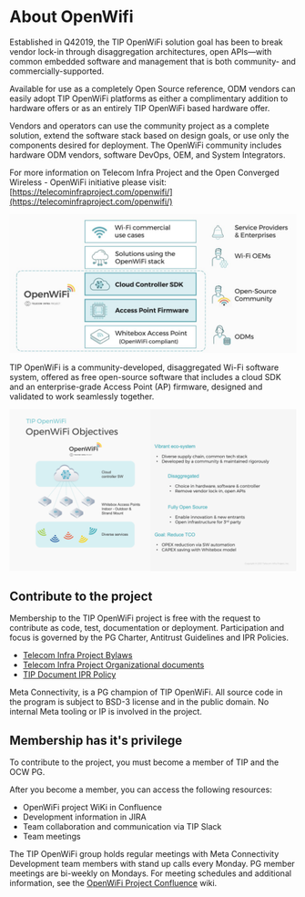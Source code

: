 # About OpenWifi

Established in Q42019, the TIP OpenWiFi solution goal has been to break vendor lock-in through disaggregation architectures, open APIs—with common embedded software and management that is both community- and commercially-supported.

Available for use as a completely Open Source reference, ODM vendors can easily adopt TIP OpenWiFi platforms as either a complimentary addition to hardware offers or as an entirely TIP OpenWiFi based hardware offer.

Vendors and operators can use the community project as a complete solution, extend the software stack based on design goals, or use only the components desired for deployment. The OpenWiFi community includes hardware ODM vendors, software DevOps, OEM, and System Integrators.

For more information on Telecom Infra Project and the Open Converged Wireless - OpenWiFi initiative please visit: [https://telecominfraproject.com/openwifi/](https://telecominfraproject.com/openwifi/)

![](../about-openwifi/media/image1.jpeg)

TIP OpenWiFi is a community-developed, disaggregated Wi-Fi software system, offered as free open-source software that includes a cloud SDK and an enterprise-grade Access Point (AP) firmware, designed and validated to work seamlessly together.

![](../about-openwifi/media/image2.png)

## Contribute to the project

Membership to the TIP OpenWiFi project is free with the request to contribute as code, test, documentation or deployment. Participation and focus is governed by the PG Charter, Antitrust Guidelines and IPR Policies.

* [Telecom Infra Project Bylaws](https://cdn.brandfolder.io/D8DI15S7/as/q7rnyo-fv487k-d2tvpc/Bylaws)
* [Telecom Infra Project Organizational documents](https://telecominfraproject.com/organizational-documents/)
* [TIP Document IPR Policy](https://cdn.brandfolder.io/D8DI15S7/as/q7rnyo-fv487k-7qoext/Document\_IPR\_Policy\_-\_Telecom\_Infra\_Project.pdf)

Meta Connectivity, is a PG champion of TIP OpenWiFi. All source code in the program is subject to BSD-3 license and in the public domain. No internal Meta tooling or IP is involved in the project.

## Membership has it's privilege

To contribute to the project, you must become a member of TIP and the OCW PG.

After you become a member, you can access the following resources:

* OpenWiFi project WiKi in Confluence
* Development information in JIRA
* Team collaboration and communication via TIP Slack
* Team meetings

The TIP OpenWiFi group holds regular meetings with Meta Connectivity Development team members with stand up calls every Monday. PG member meetings are bi-weekly on Mondays. For meeting schedules and additional information, see the [OpenWiFi Project Confluence](https://telecominfraproject.atlassian.net/wiki/spaces/WIFI/overview%3E) wiki.
